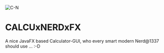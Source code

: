 ![C-N](https://user-images.githubusercontent.com/83019866/119243116-3ed1e980-bb64-11eb-9cf6-445dda985246.png)

# CALCUxNERDxFX

A nice JavaFX based Calculator-GUI, who every smart modern Nerd@1337 should use ... :-D
